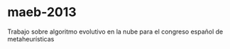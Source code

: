 maeb-2013
=========

Trabajo sobre algoritmo evolutivo en la nube para el congreso español de metaheurísticas